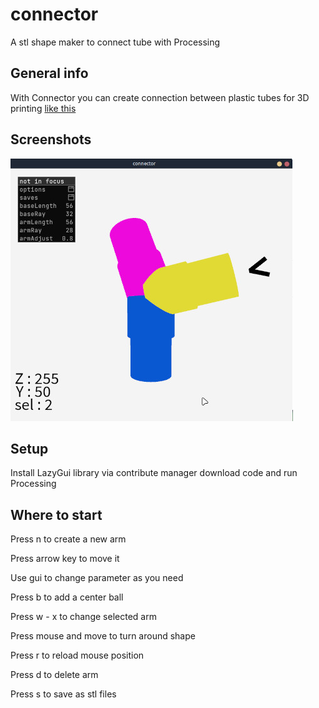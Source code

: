 # connector
A stl shape maker to connect tube with Processing

## General info
With Connector you can create connection between plastic tubes for 3D printing [like this](https://matheplica.github.io/3D.html)

## Screenshots
![Example screenshot](./img/connector.jpg)

## Setup
Install LazyGui library via contribute manager
download code and run Processing

## Where to start

Press n to create a new arm

Press arrow key to move it

Use gui to change parameter as you need

Press b to add a center ball

Press w - x to change selected arm

Press mouse and move to turn around shape

Press r to reload mouse position

Press d to delete arm

Press s to save as stl files
